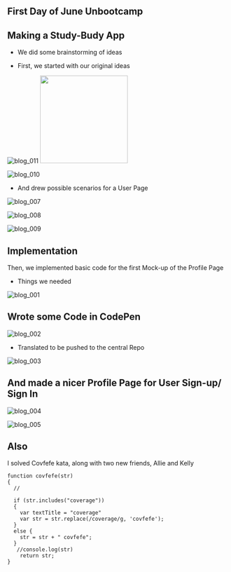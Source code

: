 ## First Day of June Unbootcamp

## Making a Study-Budy App

- We did some brainstorming of ideas

- First, we started with our original ideas

![blog_011](/images/blog_011.png)
<img src="/images/blog_011.png" width="200">

![blog_010](/images/blog_010.png)

- And drew possible scenarios for a User Page

![blog_007](/images/blog_007.png)

![blog_008](/images/blog_008.png)

![blog_009](/images/blog_009.png)

## Implementation

Then, we implemented basic code for the first Mock-up of the Profile Page

- Things we needed

![blog_001](/images/blog_001.png)

## Wrote some Code in CodePen

![blog_002](/images/blog_002.png)

- Translated to be pushed to the central Repo

![blog_003](/images/blog_003.png)

## And made a nicer Profile Page for User Sign-up/ Sign In

![blog_004](/images/blog_004.png)

![blog_005](/images/blog_005.png)

## Also 

I solved Covfefe kata, along with two new friends, Allie and Kelly

```
function covfefe(str)
{
  // 

  if (str.includes("coverage"))
  {
    var textTitle = "coverage"
    var str = str.replace(/coverage/g, 'covfefe');
  }
  else {
    str = str + " covfefe";
  }
   //console.log(str)
    return str;
}

```

